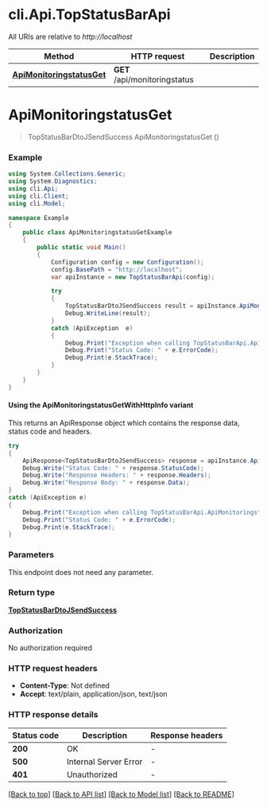# cli.Api.TopStatusBarApi

All URIs are relative to *http://localhost*

| Method | HTTP request | Description |
|--------|--------------|-------------|
| [**ApiMonitoringstatusGet**](TopStatusBarApi.md#apimonitoringstatusget) | **GET** /api/monitoringstatus |  |

<a id="apimonitoringstatusget"></a>
# **ApiMonitoringstatusGet**
> TopStatusBarDtoJSendSuccess ApiMonitoringstatusGet ()



### Example
```csharp
using System.Collections.Generic;
using System.Diagnostics;
using cli.Api;
using cli.Client;
using cli.Model;

namespace Example
{
    public class ApiMonitoringstatusGetExample
    {
        public static void Main()
        {
            Configuration config = new Configuration();
            config.BasePath = "http://localhost";
            var apiInstance = new TopStatusBarApi(config);

            try
            {
                TopStatusBarDtoJSendSuccess result = apiInstance.ApiMonitoringstatusGet();
                Debug.WriteLine(result);
            }
            catch (ApiException  e)
            {
                Debug.Print("Exception when calling TopStatusBarApi.ApiMonitoringstatusGet: " + e.Message);
                Debug.Print("Status Code: " + e.ErrorCode);
                Debug.Print(e.StackTrace);
            }
        }
    }
}
```

#### Using the ApiMonitoringstatusGetWithHttpInfo variant
This returns an ApiResponse object which contains the response data, status code and headers.

```csharp
try
{
    ApiResponse<TopStatusBarDtoJSendSuccess> response = apiInstance.ApiMonitoringstatusGetWithHttpInfo();
    Debug.Write("Status Code: " + response.StatusCode);
    Debug.Write("Response Headers: " + response.Headers);
    Debug.Write("Response Body: " + response.Data);
}
catch (ApiException e)
{
    Debug.Print("Exception when calling TopStatusBarApi.ApiMonitoringstatusGetWithHttpInfo: " + e.Message);
    Debug.Print("Status Code: " + e.ErrorCode);
    Debug.Print(e.StackTrace);
}
```

### Parameters
This endpoint does not need any parameter.
### Return type

[**TopStatusBarDtoJSendSuccess**](TopStatusBarDtoJSendSuccess.md)

### Authorization

No authorization required

### HTTP request headers

 - **Content-Type**: Not defined
 - **Accept**: text/plain, application/json, text/json


### HTTP response details
| Status code | Description | Response headers |
|-------------|-------------|------------------|
| **200** | OK |  -  |
| **500** | Internal Server Error |  -  |
| **401** | Unauthorized |  -  |

[[Back to top]](#) [[Back to API list]](../README.md#documentation-for-api-endpoints) [[Back to Model list]](../README.md#documentation-for-models) [[Back to README]](../README.md)

